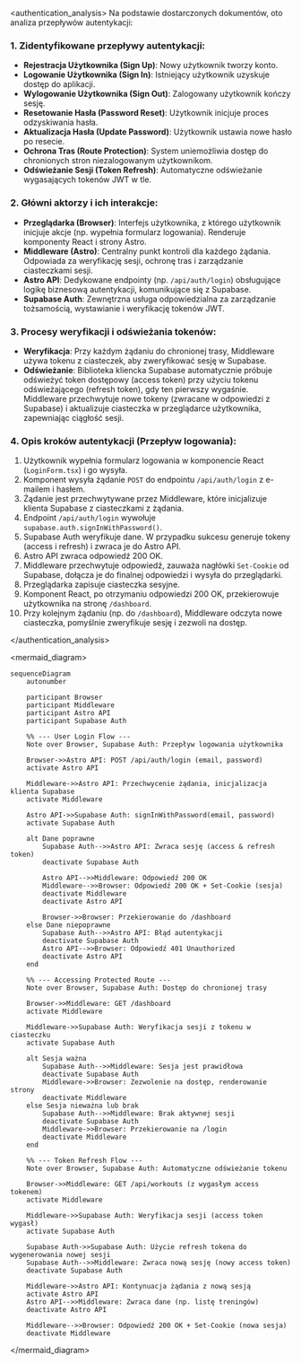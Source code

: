 <authentication_analysis>
Na podstawie dostarczonych dokumentów, oto analiza przepływów autentykacji:

### 1. Zidentyfikowane przepływy autentykacji:
- **Rejestracja Użytkownika (Sign Up)**: Nowy użytkownik tworzy konto.
- **Logowanie Użytkownika (Sign In)**: Istniejący użytkownik uzyskuje dostęp do aplikacji.
- **Wylogowanie Użytkownika (Sign Out)**: Zalogowany użytkownik kończy sesję.
- **Resetowanie Hasła (Password Reset)**: Użytkownik inicjuje proces odzyskiwania hasła.
- **Aktualizacja Hasła (Update Password)**: Użytkownik ustawia nowe hasło po resecie.
- **Ochrona Tras (Route Protection)**: System uniemożliwia dostęp do chronionych stron niezalogowanym użytkownikom.
- **Odświeżanie Sesji (Token Refresh)**: Automatyczne odświeżanie wygasających tokenów JWT w tle.

### 2. Główni aktorzy i ich interakcje:
- **Przeglądarka (Browser)**: Interfejs użytkownika, z którego użytkownik inicjuje akcje (np. wypełnia formularz logowania). Renderuje komponenty React i strony Astro.
- **Middleware (Astro)**: Centralny punkt kontroli dla każdego żądania. Odpowiada za weryfikację sesji, ochronę tras i zarządzanie ciasteczkami sesji.
- **Astro API**: Dedykowane endpointy (np. `/api/auth/login`) obsługujące logikę biznesową autentykacji, komunikujące się z Supabase.
- **Supabase Auth**: Zewnętrzna usługa odpowiedzialna za zarządzanie tożsamością, wystawianie i weryfikację tokenów JWT.

### 3. Procesy weryfikacji i odświeżania tokenów:
- **Weryfikacja**: Przy każdym żądaniu do chronionej trasy, Middleware używa tokenu z ciasteczek, aby zweryfikować sesję w Supabase.
- **Odświeżanie**: Biblioteka kliencka Supabase automatycznie próbuje odświeżyć token dostępowy (access token) przy użyciu tokenu odświeżającego (refresh token), gdy ten pierwszy wygaśnie. Middleware przechwytuje nowe tokeny (zwracane w odpowiedzi z Supabase) i aktualizuje ciasteczka w przeglądarce użytkownika, zapewniając ciągłość sesji.

### 4. Opis kroków autentykacji (Przepływ logowania):
1.  Użytkownik wypełnia formularz logowania w komponencie React (`LoginForm.tsx`) i go wysyła.
2.  Komponent wysyła żądanie `POST` do endpointu `/api/auth/login` z e-mailem i hasłem.
3.  Żądanie jest przechwytywane przez Middleware, które inicjalizuje klienta Supabase z ciasteczkami z żądania.
4.  Endpoint `/api/auth/login` wywołuje `supabase.auth.signInWithPassword()`.
5.  Supabase Auth weryfikuje dane. W przypadku sukcesu generuje tokeny (access i refresh) i zwraca je do Astro API.
6.  Astro API zwraca odpowiedź 200 OK.
7.  Middleware przechwytuje odpowiedź, zauważa nagłówki `Set-Cookie` od Supabase, dołącza je do finalnej odpowiedzi i wysyła do przeglądarki.
8.  Przeglądarka zapisuje ciasteczka sesyjne.
9.  Komponent React, po otrzymaniu odpowiedzi 200 OK, przekierowuje użytkownika na stronę `/dashboard`.
10. Przy kolejnym żądaniu (np. do `/dashboard`), Middleware odczyta nowe ciasteczka, pomyślnie zweryfikuje sesję i zezwoli na dostęp.

</authentication_analysis>

<mermaid_diagram>
```mermaid
sequenceDiagram
    autonumber

    participant Browser
    participant Middleware
    participant Astro API
    participant Supabase Auth

    %% --- User Login Flow ---
    Note over Browser, Supabase Auth: Przepływ logowania użytkownika

    Browser->>Astro API: POST /api/auth/login (email, password)
    activate Astro API

    Middleware->>Astro API: Przechwycenie żądania, inicjalizacja klienta Supabase
    activate Middleware

    Astro API->>Supabase Auth: signInWithPassword(email, password)
    activate Supabase Auth

    alt Dane poprawne
        Supabase Auth-->>Astro API: Zwraca sesję (access & refresh token)
        deactivate Supabase Auth

        Astro API-->>Middleware: Odpowiedź 200 OK
        Middleware-->>Browser: Odpowiedź 200 OK + Set-Cookie (sesja)
        deactivate Middleware
        deactivate Astro API

        Browser->>Browser: Przekierowanie do /dashboard
    else Dane niepoprawne
        Supabase Auth-->>Astro API: Błąd autentykacji
        deactivate Supabase Auth
        Astro API-->>Browser: Odpowiedź 401 Unauthorized
        deactivate Astro API
    end

    %% --- Accessing Protected Route ---
    Note over Browser, Supabase Auth: Dostęp do chronionej trasy

    Browser->>Middleware: GET /dashboard
    activate Middleware

    Middleware->>Supabase Auth: Weryfikacja sesji z tokenu w ciasteczku
    activate Supabase Auth

    alt Sesja ważna
        Supabase Auth-->>Middleware: Sesja jest prawidłowa
        deactivate Supabase Auth
        Middleware->>Browser: Zezwolenie na dostęp, renderowanie strony
        deactivate Middleware
    else Sesja nieważna lub brak
        Supabase Auth-->>Middleware: Brak aktywnej sesji
        deactivate Supabase Auth
        Middleware->>Browser: Przekierowanie na /login
        deactivate Middleware
    end

    %% --- Token Refresh Flow ---
    Note over Browser, Supabase Auth: Automatyczne odświeżanie tokenu

    Browser->>Middleware: GET /api/workouts (z wygasłym access tokenem)
    activate Middleware

    Middleware->>Supabase Auth: Weryfikacja sesji (access token wygasł)
    activate Supabase Auth

    Supabase Auth->>Supabase Auth: Użycie refresh tokena do wygenerowania nowej sesji
    Supabase Auth-->>Middleware: Zwraca nową sesję (nowy access token)
    deactivate Supabase Auth

    Middleware->>Astro API: Kontynuacja żądania z nową sesją
    activate Astro API
    Astro API-->>Middleware: Zwraca dane (np. listę treningów)
    deactivate Astro API

    Middleware-->>Browser: Odpowiedź 200 OK + Set-Cookie (nowa sesja)
    deactivate Middleware

```
</mermaid_diagram>
